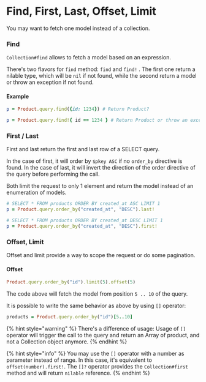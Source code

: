 # Find, First, Last, Offset, Limit

You may want to fetch one model instead of a collection.

### Find

`Collection#find` allows to fetch a model based on an expression.

There's two flavors for `find` method: `find` and `find!` . The first one return a nilable type, which will be `nil` if not found, while the second return a model or throw an exception if not found. 

#### Example

```ruby
p = Product.query.find({id: 1234}) # Return Product?

p = Product.query.find!{ id == 1234 } # Return Product or throw an exception if not found.
```

### First / Last

First and last return the first and last row of a SELECT query. 

In the case of first, it will order by `$pkey ASC` if no `order_by` directive is found. In the case of last, it will invert the direction of the order directive of the query before performing the call.

Both limit the request to only 1 element and return the model instead of an enumeration of models.

```ruby
# SELECT * FROM products ORDER BY created_at ASC LIMIT 1
p = Product.query.order_by("created_at", "DESC").last!

# SELECT * FROM products ORDER BY created_at DESC LIMIT 1
p = Product.query.order_by("created_at", "DESC").first!
```

### Offset, Limit

Offset and limit provide a way to scope the request or do some pagination.

#### Offset

```ruby
Product.query.order_by("id").limit(5).offset(5)
```

The code above will fetch the model from position `5 .. 10` of the query.

It is possible to write the same behavior as above by using `[]` operator:

```ruby
products = Product.query.order_by("id")[5..10]
```

{% hint style="warning" %}
There's a difference of usage: Usage of `[]` operator will trigger the call to the query and return an Array of product, and not a Collection object anymore.
{% endhint %}

{% hint style="info" %}
You may use the `[]` operator with a number as parameter instead of range. In this case, it's equivalent to `offset(number).first!`. The `[]?` operator provides the `Collection#first` method and will return `nilable` reference.
{% endhint %}

